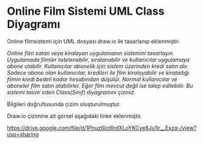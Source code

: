 # Online Film Sistemi UML Class Diyagramı

Online filmsistemi için UML dosyası draw.io ile tasarlanıp eklenmiştir.

*Online film satan veya kiralayan uygulamanın sistemini tasarlayın.
Uygulamada filmler listelenebilir, sıralanabilir ve kullanıcılar uygulamaya abone olabilir.
Kullanıcılar abonelik için sistem üzerinden kredi satın alır.
Sadece abone olan kullanıcılar, kredileri ile film kiralayabilir ve kiraladığı filmin kredi bedeli kadar hesabından düşülür.
Normal kullanıcılar ve aboneler film satın alabilirler.
Eğer film mevcut değil ise talep edilebilir.
Bu sistemi tasvir eden Class(Sınıf) diyagramını çiziniz.*

Bilgileri doğrultusunda çizim oluşturulmuştur.

Draw.io çizimine ait görsel aşağıdaki linke eklenmiştir.

https://drive.google.com/file/d/1Pnuz6lct6rdXLoYKCye8Ju1lr__Exzq-/view?usp=sharing
